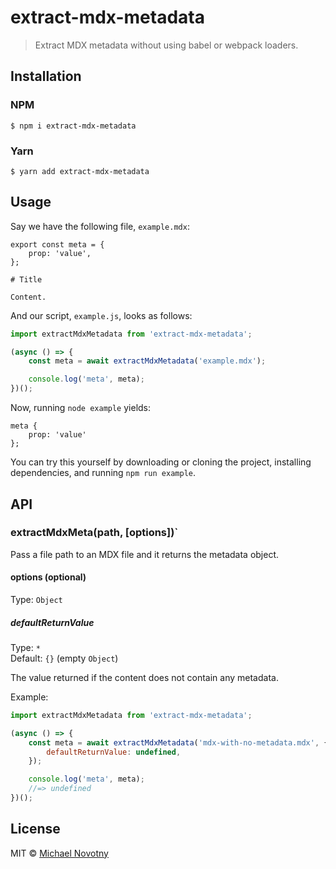 # extract-mdx-metadata

> Extract MDX metadata without using babel or webpack loaders.

## Installation

### NPM

```
$ npm i extract-mdx-metadata
```

### Yarn

```
$ yarn add extract-mdx-metadata
```

## Usage

Say we have the following file, `example.mdx`:

```
export const meta = {
    prop: 'value',
};

# Title

Content.
```

And our script, `example.js`, looks as follows:

```js
import extractMdxMetadata from 'extract-mdx-metadata';

(async () => {
    const meta = await extractMdxMetadata('example.mdx');

    console.log('meta', meta);
})();
```

Now, running `node example` yields:

```
meta {
    prop: 'value'
};
```

You can try this yourself by downloading or cloning the project, installing dependencies, and running `npm run example`.

## API

### extractMdxMeta(path, [options])`

Pass a file path to an MDX file and it returns the metadata object.

#### options (optional)

Type: `Object`

##### defaultReturnValue

Type: `*`\
Default: `{}` (empty `Object`)

The value returned if the content does not contain any metadata.

Example:

```js
import extractMdxMetadata from 'extract-mdx-metadata';

(async () => {
    const meta = await extractMdxMetadata('mdx-with-no-metadata.mdx', {
        defaultReturnValue: undefined,
    });

    console.log('meta', meta);
    //=> undefined
})();
```

## License

MIT © [Michael Novotny](https://manovotny.com)
